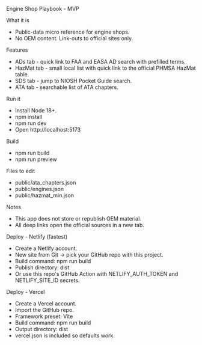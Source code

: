 Engine Shop Playbook - MVP

What it is
- Public-data micro reference for engine shops.
- No OEM content. Link-outs to official sites only.

Features
- ADs tab - quick link to FAA and EASA AD search with prefilled terms.
- HazMat tab - small local list with quick link to the official PHMSA HazMat table.
- SDS tab - jump to NIOSH Pocket Guide search.
- ATA tab - searchable list of ATA chapters.

Run it
- Install Node 18+.
- npm install
- npm run dev
- Open http://localhost:5173

Build
- npm run build
- npm run preview

Files to edit
- public/ata_chapters.json
- public/engines.json
- public/hazmat_min.json

Notes
- This app does not store or republish OEM material.
- All deep links open the official sources in a new tab.


Deploy - Netlify (fastest)
- Create a Netlify account.
- New site from Git -> pick your GitHub repo with this project.
- Build command: npm run build
- Publish directory: dist
- Or use this repo's GitHub Action with NETLIFY_AUTH_TOKEN and NETLIFY_SITE_ID secrets.

Deploy - Vercel
- Create a Vercel account.
- Import the GitHub repo.
- Framework preset: Vite
- Build command: npm run build
- Output directory: dist
- vercel.json is included so defaults work.
